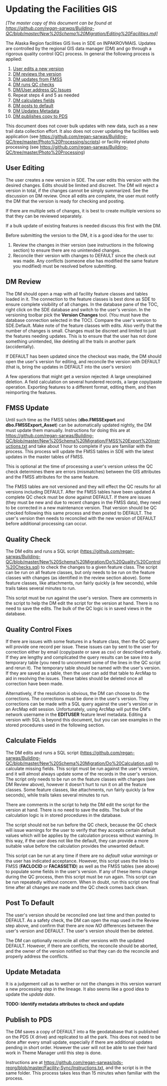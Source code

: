 Updating the Facilities GIS
===========================

_[The master copy of this document can be found at https://github.com/regan-sarwas/Building-QC/blob/master/New%20Schema%20Migration/Editing%20Facilities.md]_

The Alaska Region facilities GIS lives in SDE on INPAKROVMAIS.
Updates are controlled by the regional GIS data manager (DM)
and go through a rigorous quality control (QC) process.
In general the following process is applied:

1) [User edits a new version](https://github.com/regan-sarwas/Building-QC/blob/master/New%20Schema%20Migration/Editing%20Facilities.md#user-editing)
2) [DM reviews the version](https://github.com/regan-sarwas/Building-QC/blob/master/New%20Schema%20Migration/Editing%20Facilities.md#dm-review)
3) [DM updates from FMSS](https://github.com/regan-sarwas/Building-QC/blob/master/New%20Schema%20Migration/Editing%20Facilities.md#fmss-update)
4) [DM runs QC checks](https://github.com/regan-sarwas/Building-QC/blob/master/New%20Schema%20Migration/Editing%20Facilities.md#quality-check)
5) [DM/User address QC Issues](https://github.com/regan-sarwas/Building-QC/blob/master/New%20Schema%20Migration/Editing%20Facilities.md#quality-control-fixes)
6) Repeat steps 4 and 5 as needed
7) [DM calculates fields](https://github.com/regan-sarwas/Building-QC/blob/master/New%20Schema%20Migration/Editing%20Facilities.md#calculate-fields)
8) [DM posts to default](https://github.com/regan-sarwas/Building-QC/blob/master/New%20Schema%20Migration/Editing%20Facilities.md#post-to-default)
9) [DM Updates Metadata](https://github.com/regan-sarwas/Building-QC/blob/master/New%20Schema%20Migration/Editing%20Facilities.md#update-metadata)
9) [DM publishes copy to PDS](https://github.com/regan-sarwas/Building-QC/blob/master/New%20Schema%20Migration/Editing%20Facilities.md#publish-to-pds)

This document does not cover bulk updates with new data, such as a
new trail data collection effort.  It also does not cover updating
the facilities web application
(see https://github.com/regan-sarwas/Building-QC/tree/master/Photo%20Processing/scripts)
or facility related photo processing
(see https://github.com/regan-sarwas/Building-QC/tree/master/Photo%20Processing)

User Editing
------------
The user creates a new version in SDE. The user edits this version with the desired changes.  Edits should be limited and discreet.  The DM will reject a version in total, if the changes cannot be simply summarized.  See the discussion on DM review. Once all edits are complete, the user
must notify the DM that the version is ready for checking and posting.

If there are multiple sets of changes, it is best to create multiple
versions so that they can be reviewed separately.

If a bulk update of existing features is needed discuss this first
with the DM.

Before submitting the version to the DM, it is a good idea for the
user to:

1) Review the changes in thier version (see instructions in 
the following section) to ensure there are no unintended changes.
2) Reconcile their version with changes to DEFAULT since the
check out was made.  Any conflicts (someone else has modified the
same feature you modified) must be resolved before submitting.


DM Review
---------
The DM should open a map with all facility feature classes and
tables loaded in it.  The connection to the feature classes
is best done as SDE to ensure complete visibility of all changes.
In the database pane of the TOC, right click on the SDE database
and switch to the user's version.  In the versioning
toolbar pick the **Version Changes** tool.  (You must have the
database connection selected in the TOC).  Compare the user's version
to SDE.Default.  Make note of the feature classes with edits.  Also
verify that the number of changes is small. Changes must be discreet and limited to just the features needing updates. This is to ensure that the user has not done something unintended,
like deleting all the trails in another park (accidentally).

If DEFAULT has been updated since the checkout was made, the DM should
open the user's version for editing, and reconcile the version with
DEFAULT (that is, bring the updates in DEFAULT into the user's version)

A few operations that might get a version rejected: A large unexplained deletion.  A field calculation on several hundered records, a large copy/paste operation.  Exporting features to a different format, editing them,
and then reimporting the features.


FMSS Update
-----------
Until such time as the FMSS tables (**dbo.FMSSExport** and **dbo.FMSSExport_Asset**) can be automatically updated nightly, the DM must update them manually.  Instructions for doing this are at
https://github.com/regan-sarwas/Building-QC/blob/master/New%20Schema%20Migration/FMSS%20Export%20instructions.txt and take
about 1 hour to complete if you are familiar with the process.  This process will update the FMSS tables in SDE with the latest updates
in the master tables of FMSS.

This is optional at the time of processing a user's version unless the QC check determines there are errors (mismatches) between
the GIS attributes and the FMSS attributes for the same feature.

The FMSS tables are not versioned and they will effect the QC results
for all versions including DEFAULT.  After the FMSS tables have been
updated  A complete QC check must be done against DEFAULT.  If there
are issues (they must be new and due to recent changes in the FMSS data),
they need to be corrected in a new maintenance version.  That version should be QC checked following this same process and then posted to
DEFAULT.  The user's version then needs to reconciled with the new version of DEFAULT before additional processing can occur.


Quality Check
-------------
The DM edits and runs a SQL script
(https://github.com/regan-sarwas/Building-QC/blob/master/New%20Schema%20Migration/Do%20Quality%20Control%20Checks.sql)
to check the changes to a given feature class.  The script can
be run on all feature classes, but only needs to be run on the
feature classes with changes (as identified in the review section
above).  Some feature classes, like
attachments, run fairly quickly (a few seconds), while trails
takes several minutes to run.

This script must be run against the user's version.
There are comments in the script to help the DM edit the script
for the version at hand.  There is no need to save the edits.
The bulk of the QC logic is in saved views in the database.


Quality Control Fixes
---------------------
If there are issues with some features in a feature class, then the
QC query will provide one record per issue.  These issues can by sent to the user for correction either by email (copy/paste or save as csv) or described verbally.  If they are lengthy and complicated the query results can be save into a temporary table (you need to uncomment
some of the lines in the QC script and rerun it).
The temporary table should be named with the user's version.
If they are saved as a table, then the
user can add that table to ArcMap to aid in resolving the issues.
These tables should be deleted once all correction have been made.

Alternatively, if the resolution is obvious, the DM can choose to do the corrections.  The corrections must be done in the user's version.  They
corrections can be made with a SQL query against the user's version or in an ArcMap edit session.  Unfortunately, using ArcMap will put the DM's network username in the **EDITUSER** feature level metadata.
Editing a version with SQL is beyond this document, but you can
see examples in the stored procedures used in the following section.


Calculate Fields
----------------
The DM edits and runs a SQL script
(https://github.com/regan-sarwas/Building-QC/blob/master/New%20Schema%20Migration/Do%20Calculation.sql)
to calculate missing fields.
This script must be run against the user's version, and it will
almost always update some of the records in the user's version.
The script only needs to be run on the feature classes with
changes (see DM Review above), however it doesn't hurt to run
it on all the feature classes.  Some feature classes, like
attachments, run fairly quickly (a few seconds), while trails
takes several minutes to run.

There are comments in the script to help the DM edit the script
for the version at hand.  There is no need to save the edits.
The bulk of the calculation logic is in stored procedures in the
database.

The script should not be run before the QC check, because the
QC check will issue warnings for the user to verify that they
accepts certain default values which will be applies by the
calculation process without warning.  In this way, if the user
does not like the default, they can provide a more suitable
value before the calculation provides the unwanted default.

This script can be run at any time if there are no _default value
warnings_ or tha user has indicated acceptance.  However, 
this script uses the links to FMSS (**FACLOCID** or **FACASSETID**)
as well as the FMSS tables (see above) to populate some fields
in the user's version.  If any of these items change during the QC
process, then this script must be run again.
This script can be run repeatedly without concern.  When in doubt,
run this script one final time after all changes are made and the QC
check comes back clean.


Post To Default
---------------
The user's version should be reconciled one last time and then posted
to DEFAULT.  As a safety check, the DM can open the map used in the
Review step above, and confirm that there are now *NO* differences
between the user's version and DEFAULT.  The user's version should
then be deleted.

The DM can optionally reconcile all other versions with the updated
DEFAULT.  However, if there are conflicts, the reconcile should be
aborted, and the owner of the version notified so that they can
do the reconcile and properly address the conflicts.


Update Metadata
---------------
It is a judgement call as to wether or not the changes in this
version warrant a new processing step in the lineage.  It also
seems like a good idea to update the _update date_.

**TODO: Identify metadata attributes to check and update**


Publish to PDS
--------------
The DM saves a copy of DEFAULT into a file geodatabase that
is published on the PDS (X drive) and replicated to all the
park.
This does not need to be done after every small update,
especially if there are additional updates pending in
short order.  However the user will not be able to see
their hard work in Theme Manager until this step is done.

Instructions are at https://github.com/regan-sarwas/pds-reorg/blob/master/Facility-Sync/Instructions.txt, and the script is in the
same folder.  This process takes less than 15 minutes when familiar
with the process.
